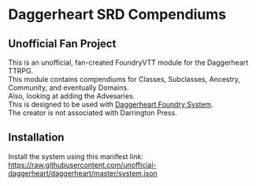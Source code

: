 # Daggerheart SRD Compendiums
## Unofficial Fan Project
This is an unofficial, fan-created FoundryVTT module for the Daggerheart TTRPG.   
This module contains compendiums for Classes, Subclasses, Ancestry, Community, and eventually Domains.  
Also, looking at adding the Advesaries.  
This is designed to be used with [Daggerheart Foundry System](https://github.com/unofficial-daggerheart/daggerheart/).  
The creator is not associated with Darrington Press. 

## Installation
Install the system using this manifest link: https://raw.githubusercontent.com/unofficial-daggerheart/daggerheart/master/system.json
